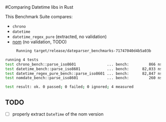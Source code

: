 #Comparing Datetime libs in Rust

 This Benchmark Suite compares:
 
 * `chrono`
 * `datetime`
 * `datetime_regex_pure` (extracted, no validation)
 * [nom](https://fnordig.de/2015/07/16/omnomnom-parsing-iso8601-dates-using-nom/) (no validation, TODO)

```bash
     Running target/release/dateparser_benchmarks-71747040d4b5a03b

running 4 tests
test chrono_bench::parse_iso8601              ... bench:         866 ns/iter (+/- 3)
test datetime_bench::parse_iso8601            ... bench:      82,033 ns/iter (+/- 847)
test datetime_regex_pure_bench::parse_iso8601 ... bench:      82,847 ns/iter (+/- 2,394)
test nomdate_bench::parse_iso8601             ... bench:         260 ns/iter (+/- 2)

test result: ok. 0 passed; 0 failed; 0 ignored; 4 measured
```

## TODO

* [ ] properly extract `DateTime` of the nom version
